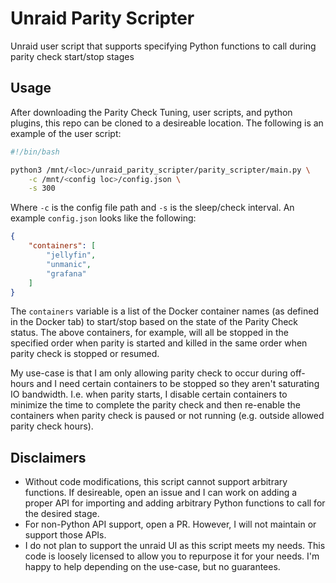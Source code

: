 # Unraid Parity Scripter
Unraid user script that supports specifying Python functions to call during parity check start/stop stages

## Usage
After downloading the Parity Check Tuning, user scripts, and python plugins, this repo can be cloned to a
desireable location. The following is an example of the user script:

``` bash
#!/bin/bash

python3 /mnt/<loc>/unraid_parity_scripter/parity_scripter/main.py \
    -c /mnt/<config loc>/config.json \
    -s 300
```

Where `-c` is the config file path and `-s` is the sleep/check interval. An example `config.json` looks like
the following:

``` json
{
    "containers": [
        "jellyfin",
        "unmanic",
        "grafana"
    ]
}
```

The `containers` variable is a list of the Docker container names (as defined in the Docker tab) to start/stop
based on the state of the Parity Check status. The above containers, for example, will all be stopped in the
specified order when parity is started and killed in the same order when parity check is stopped or resumed.

My use-case is that I am only allowing parity check to occur during off-hours and I need certain containers to
be stopped so they aren't saturating IO bandwidth. I.e. when parity starts, I disable certain containers to
minimize the time to complete the parity check and then re-enable the containers when parity check is paused or
not running (e.g. outside allowed parity check hours).

## Disclaimers

* Without code modifications, this script cannot support arbitrary functions. If desireable, open an issue and I
  can work on adding a proper API for importing and adding arbitrary Python functions to call for the desired
  stage.
* For non-Python API support, open a PR. However, I will not maintain or support those APIs.
* I do not plan to support the unraid UI as this script meets my needs. This code is loosely licensed to
  allow you to repurpose it for your needs. I'm happy to help depending on the use-case, but no guarantees.
